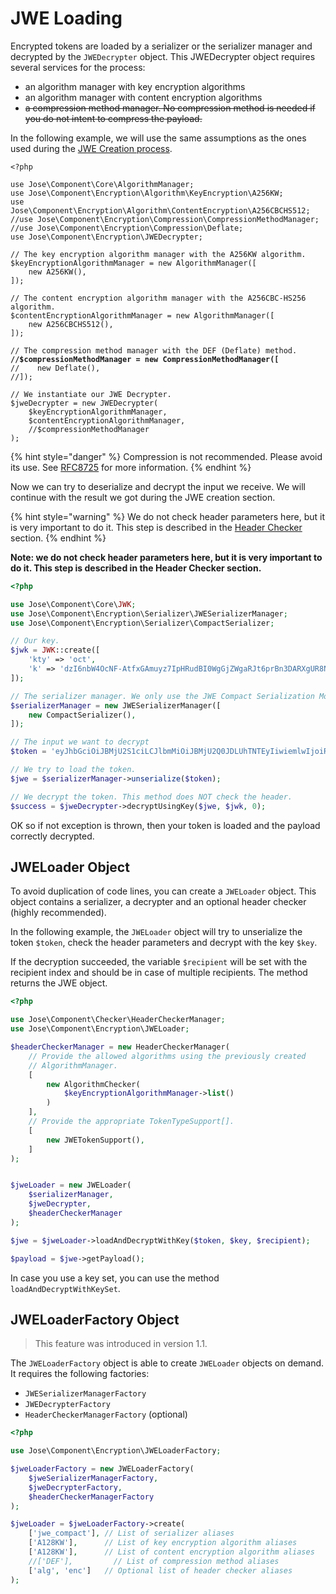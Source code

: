 # JWE Loading

Encrypted tokens are loaded by a serializer or the serializer manager and decrypted by the `JWEDecrypter` object. This JWEDecrypter object requires several services for the process:

* an algorithm manager with key encryption algorithms
* an algorithm manager with content encryption algorithms
* ~~a compression method manager. No compression method is needed if you do not intent to compress the payload.~~

In the following example, we will use the same assumptions as the ones used during the [JWE Creation process](jwe-creation.md).

<pre class="language-php"><code class="lang-php">&#x3C;?php

use Jose\Component\Core\AlgorithmManager;
use Jose\Component\Encryption\Algorithm\KeyEncryption\A256KW;
use Jose\Component\Encryption\Algorithm\ContentEncryption\A256CBCHS512;
//use Jose\Component\Encryption\Compression\CompressionMethodManager;
//use Jose\Component\Encryption\Compression\Deflate;
use Jose\Component\Encryption\JWEDecrypter;

// The key encryption algorithm manager with the A256KW algorithm.
$keyEncryptionAlgorithmManager = new AlgorithmManager([
    new A256KW(),
]);

// The content encryption algorithm manager with the A256CBC-HS256 algorithm.
$contentEncryptionAlgorithmManager = new AlgorithmManager([
    new A256CBCHS512(),
]);

// The compression method manager with the DEF (Deflate) method.
<strong>//$compressionMethodManager = new CompressionMethodManager([
</strong>//    new Deflate(),
//]);

// We instantiate our JWE Decrypter.
$jweDecrypter = new JWEDecrypter(
    $keyEncryptionAlgorithmManager,
    $contentEncryptionAlgorithmManager,
    //$compressionMethodManager
);
</code></pre>

{% hint style="danger" %}
Compression is not recommended. Please avoid its use. See [RFC8725](https://datatracker.ietf.org/doc/html/rfc8725#section-3.6) for more information.
{% endhint %}

Now we can try to deserialize and decrypt the input we receive. We will continue with the result we got during the JWE creation section.

{% hint style="warning" %}
We do not check header parameters here, but it is very important to do it. This step is described in the [Header Checker](../header-checker.md) section.
{% endhint %}

**Note: we do not check header parameters here, but it is very important to do it. This step is described in the Header Checker section.**

```php
<?php

use Jose\Component\Core\JWK;
use Jose\Component\Encryption\Serializer\JWESerializerManager;
use Jose\Component\Encryption\Serializer\CompactSerializer;

// Our key.
$jwk = JWK::create([
    'kty' => 'oct',
    'k' => 'dzI6nbW4OcNF-AtfxGAmuyz7IpHRudBI0WgGjZWgaRJt6prBn3DARXgUR8NVwKhfL43QBIU2Un3AvCGCHRgY4TbEqhOi8-i98xxmCggNjde4oaW6wkJ2NgM3Ss9SOX9zS3lcVzdCMdum-RwVJ301kbin4UtGztuzJBeg5oVN00MGxjC2xWwyI0tgXVs-zJs5WlafCuGfX1HrVkIf5bvpE0MQCSjdJpSeVao6-RSTYDajZf7T88a2eVjeW31mMAg-jzAWfUrii61T_bYPJFOXW8kkRWoa1InLRdG6bKB9wQs9-VdXZP60Q4Yuj_WZ-lO7qV9AEFrUkkjpaDgZT86w2g',
]);

// The serializer manager. We only use the JWE Compact Serialization Mode.
$serializerManager = new JWESerializerManager([
    new CompactSerializer(),
]);

// The input we want to decrypt
$token = 'eyJhbGciOiJBMjU2S1ciLCJlbmMiOiJBMjU2Q0JDLUhTNTEyIiwiemlwIjoiREVGIn0.9RLpf3Gauf05QPNCMzPcH4XNBLmH0s3e-YWwOe57MTG844gnc-g2ywfXt_R0Q9qsR6WhkmQEhdLk2CBvfqr4ob4jFlvJK0yW.CCvfoTKO9tQlzCvbAuFAJg.PxrDlsbSRcxC5SuEJ84i9E9_R3tCyDQsEPTIllSCVxVcHiPOC2EdDlvUwYvznirYP6KMTdKMgLqxB4BwI3CWtys0fceSNxrEIu_uv1WhzJg.4DnyeLEAfB4I8Eq0UobnP8ymlX1UIfSSADaJCXr3RlU';

// We try to load the token.
$jwe = $serializerManager->unserialize($token);

// We decrypt the token. This method does NOT check the header.
$success = $jweDecrypter->decryptUsingKey($jwe, $jwk, 0);
```

OK so if not exception is thrown, then your token is loaded and the payload correctly decrypted.

## JWELoader Object

To avoid duplication of code lines, you can create a `JWELoader` object. This object contains a serializer, a decrypter and an optional header checker (highly recommended).

In the following example, the `JWELoader` object will try to unserialize the token `$token`, check the header parameters and decrypt with the key `$key`.

If the decryption succeeded, the variable `$recipient` will be set with the recipient index and should be in case of multiple recipients. The method returns the JWE object.

```php
<?php

use Jose\Component\Checker\HeaderCheckerManager;
use Jose\Component\Encryption\JWELoader;

$headerCheckerManager = new HeaderCheckerManager(
    // Provide the allowed algorithms using the previously created
    // AlgorithmManager.
    [
        new AlgorithmChecker(
            $keyEncryptionAlgorithmManager->list()
        )
    ],
    // Provide the appropriate TokenTypeSupport[].
    [
        new JWETokenSupport(),
    ]
);


$jweLoader = new JWELoader(
    $serializerManager,
    $jweDecrypter,
    $headerCheckerManager
);

$jwe = $jweLoader->loadAndDecryptWithKey($token, $key, $recipient);

$payload = $jwe->getPayload();
```

In case you use a key set, you can use the method `loadAndDecryptWithKeySet`.

## JWELoaderFactory Object

> This feature was introduced in version 1.1.

The `JWELoaderFactory` object is able to create `JWELoader` objects on demand. It requires the following factories:

* `JWESerializerManagerFactory`
* `JWEDecrypterFactory`
* `HeaderCheckerManagerFactory` (optional)

```php
<?php

use Jose\Component\Encryption\JWELoaderFactory;

$jweLoaderFactory = new JWELoaderFactory(
    $jweSerializerManagerFactory,
    $jweDecrypterFactory,
    $headerCheckerManagerFactory
);

$jweLoader = $jweLoaderFactory->create(
    ['jwe_compact'], // List of serializer aliases
    ['A128KW'],      // List of key encryption algorithm aliases
    ['A128KW'],      // List of content encryption algorithm aliases
    //['DEF'],         // List of compression method aliases
    ['alg', 'enc']   // Optional list of header checker aliases
);
```
